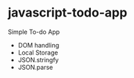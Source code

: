 # javascript-todo-app

Simple To-do App

- DOM handling
- Local Storage
- JSON.stringfy
- JSON.parse
